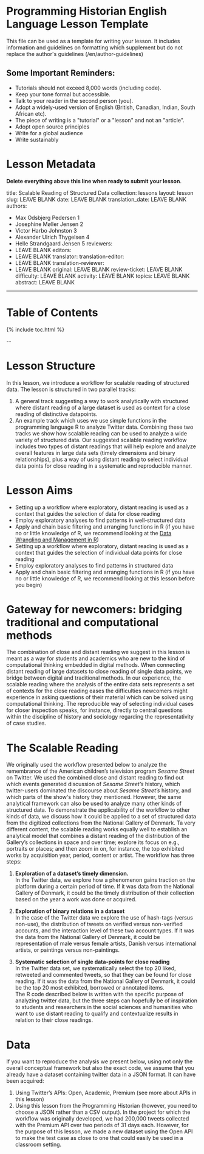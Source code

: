 # Programming Historian English Language Lesson Template

This file can be used as a template for writing your lesson. It includes information and guidelines on formatting which supplement but do not replace the author's guidelines (/en/author-guidelines)

## Some Important Reminders:

*	Tutorials should not exceed 8,000 words (including code).
*	Keep your tone formal but accessible.
*	Talk to your reader in the second person (you).
*	Adopt a widely-used version of English (British, Canadian, Indian, South African etc).
*	The piece of writing is a "tutorial" or a "lesson" and not an "article".
*  Adopt open source principles
*  Write for a global audience
*  Write sustainably

# Lesson Metadata

**Delete everything above this line when ready to submit your lesson**.

title: Scalable Reading of Structured Data
collection: lessons
layout: lesson
slug: LEAVE BLANK
date: LEAVE BLANK
translation_date: LEAVE BLANK
authors:
- Max Odsbjerg Pedersen 1
- Josephine Møller Jensen 2
- Victor Harbo Johnston 3
- Alexander Ulrich Thygelsen 4
- Helle Strandgaard Jensen 5
reviewers:
- LEAVE BLANK
editors:
- LEAVE BLANK
translator:
translation-editor:
- LEAVE BLANK
translation-reviewer:
- LEAVE BLANK
original: LEAVE BLANK
review-ticket: LEAVE BLANK
difficulty: LEAVE BLANK
activity: LEAVE BLANK
topics: LEAVE BLANK
abstract: LEAVE BLANK
---

# Table of Contents

{% include toc.html %}

--
# Lesson Structure
In this lesson, we introduce a workflow for scalable reading of structured data. The lesson is structured in two parallel tracks: 
1. A general track suggesting a way to work analytically with structured where distant reading of a large dataset is used as context for a close reading of  distinctive datapoints. 
2. An example track which uses we use simple functions in the programming language R to analyze Twitter data. 
Combining these two tracks we show how scalable reading can be used to analyze a wide variety of structured data. Our suggested scalable reading workflow includes two types of distant readings that will help explore and analyze overall features in large data sets (timely dimensions and binary relationships), plus a way of using distant reading to select individual data points for close reading in a systematic and reproducible manner.
# Lesson Aims
* Setting up a workflow where exploratory, distant reading is used as a context that guides the selection of data for close reading 
* Employ exploratory analyses to find patterns in well-structured data
* Apply and chain basic filtering and arranging functions in R (if you have no or little knowledge of R, we recommend looking at the [Data Wrangling and Management in R](https://programminghistorian.org/en/lessons/data_wrangling_and_management_in_R))
* Setting up a workflow where exploratory, distant reading is used as a context that guides the selection of individual data points for close reading 
* Employ exploratory analyses to find patterns in structured data
* Apply and chain basic filtering and arranging functions in R (if you have no or little knowledge of R, we recommend looking at this lesson before you begin)

# Gateway for newcomers: bridging traditional and computational methods 
The combination of close and distant reading we suggest in this lesson is meant as a way for students and academics who are new to the kind of computational thinking embedded in digital methods. When connecting distant reading of large datasets to close reading of single data points, we bridge between digital and traditional methods. In our experience, the scalable reading where the analysis of the entire data sets represents a set of contexts for the close reading eases the difficulties newcomers might experience in asking questions of their material which can be solved using computational thinking. The reproducible way of selecting individual cases for closer inspection speaks, for instance, directly to central questions within the discipline of history and sociology regarding the representativity of case studies. 

# The Scalable Reading 
We originally used the workflow presented below to analyze the remembrance of the American children’s television program *Sesame Street* on Twitter. We used the combined close and distant reading to find out which events generated discussion of *Sesame Street’s* history, which twitter-users dominated the discourse about *Sesame Street’s* history, and which parts of the show's history they mentioned. However, the same analytical framework can also be used to analyze many other kinds of structured data. To demonstrate the applicability of the workflow to other kinds of data, we discuss how it could be applied to a set of structured data from the digitized collections from the National Gallery of Denmark. Ta very different content, the scalable reading works equally well to establish an analytical model that combines a distant reading of the distribution of the Gallery’s collections in space and over time; explore its focus on e.g., portraits or places; and then zoom in on, for instance, the top exhibited works by acquisition year, period, content or artist. 
The workflow has three steps: 
1. **Exploration of a dataset’s timely dimension.** <br>In the Twitter data, we explore how a phenomenon gains traction on the platform during a certain period of time. If it was data from the National Gallery of Denmark, it could be the timely distribution of their collection based on the year a work was done or acquired.
 
2. **Exploration of binary relations in a dataset** <br>In the case of the Twitter data we explore the use of hash-tags (versus non-use), the distribution of tweets on verified versus non-verified accounts, and the interaction level of these two account types. If it was the data from the National Gallery of Denmark, it could be representation of male versus female artists, Danish versus international artists, or paintings versus non-paintings. 

3. **Systematic selection of single data-points for close reading** <br>In the Twitter data set, we systematically select the top 20 liked, retweeted and commented tweets, so that they can be found for close reading. If it was the data from the National Gallery of Denmark, it could be the top 20 most exhibited, borrowed or annotated items.  
The R code described below is written with the specific purpose of analyzing twitter data, but the three steps can hopefully be of inspiration to students and researchers in the social sciences and humanities who want to use distant reading to qualify and contextualize results in relation to their close readings. 
# Data
If you want to reproduce the analysis we present below, using not only the overall conceptual framework but also the exact code, we assume that you already have a dataset containing twitter data in a JSON format. It can have been acquired: 
1. Using Twitter’s APIs: Open, Academic, Premium (see more about APIs in this lesson)
2. Using this lesson from the Programming Historian (however, you need to choose a JSON rather than a CSV output).
In the project for which the workflow was originally developed, we had 200,000 tweets collected with the Premium API over two periods of 31 days each. However, for the purpose of this lesson, we made a new dataset using the Open API to make the test case as close to one that could easily be used in a classroom setting. 
